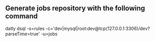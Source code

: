 
## Generate jobs repository with the following command

datly dsql -s=rules -c='dev|mysql|root:dev@tcp(127.0.0.1:3306)/dev?parseTime=true' -u=jobs

